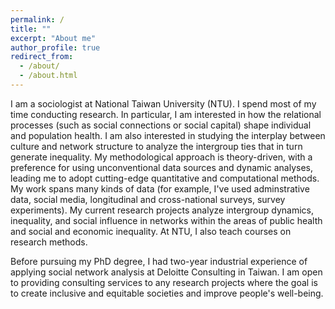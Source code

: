 ```yaml
---
permalink: /
title: ""
excerpt: "About me"
author_profile: true
redirect_from: 
  - /about/
  - /about.html
---
```


I am a sociologist at National Taiwan University (NTU). I spend most of my time conducting research. In particular, I am interested in how the relational processes (such as social connections or social capital) shape individual and population health. I am also interested in studying the interplay between culture and network structure to analyze the intergroup ties that in turn generate inequality. My methodological approach is theory-driven, with a preference for using unconventional data sources and dynamic analyses, leading me to adopt cutting-edge quantitative and computational methods. My work spans many kinds of data (for example, I've used adminstrative data, social media, longitudinal and cross-national surveys, survey experiments). My current research projects analyze intergroup dynamics, inequality, and social influence in networks within the areas of public health and social and economic inequality. At NTU, I also teach courses on research methods.

Before pursuing my PhD degree, I had two-year industrial experience of applying social network analysis at Deloitte Consulting in Taiwan. I am open to providing consulting services to any research projects where the goal is to create inclusive and equitable societies and improve people's well-being.
